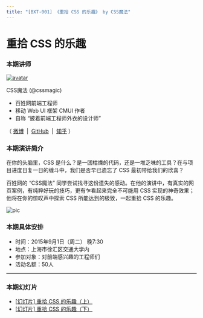 ```yaml
---
title: "[BXT-001] 《重拾 CSS 的乐趣》 by CSS魔法"
---
```


# 重拾 CSS 的乐趣

### 本期讲师

[![avatar](https://cloud.githubusercontent.com/assets/1231359/9621951/f2248490-515f-11e5-81fb-a3f410cd0312.jpg)](https://github.com/cssmagic)

CSS魔法 (@cssmagic)

* 百姓网前端工程师
* 移动 Web UI 框架 CMUI 作者
* 自称 “披着前端工程师外衣的设计师”

（ [微博](http://weibo.com/cssmagic) &nbsp;|&nbsp; [GitHub](https://github.com/cssmagic) &nbsp;|&nbsp; [知乎](http://www.zhihu.com/people/cssmagic) ）

### 本期演讲简介

在你的头脑里，CSS 是什么？是一团枯燥的代码，还是一堆乏味的工具？在与项目进度日复一日的缠斗中，我们是否早已遗忘了 CSS 最初带给我们的欣喜？

百姓网的 “CSS魔法” 同学尝试找寻这份遗失的感动。在他的演讲中，有真实的网页案例，有纯粹好玩的技巧，更有乍看起来完全不可能用 CSS 实现的神奇效果；他将在你的惊叹声中探索 CSS 所能达到的极致，一起重拾 CSS 的乐趣。

![pic](https://cloud.githubusercontent.com/assets/1231359/9621972/23ca9746-5160-11e5-987c-ff74064eda9e.jpg)

### 本期具体安排

* 时间：2015年9月1日（周二） 晚7:30
* 地点：上海市徐汇区交通大学内
* 参加对象：对前端感兴趣的工程师们
* 活动名额：50人

***

### 本期幻灯片

* [[幻灯片] 重拾 CSS 的乐趣（上）](https://github.com/cssmagic/blog/issues/52)
* [[幻灯片] 重拾 CSS 的乐趣（下）](https://github.com/cssmagic/blog/issues/54)
